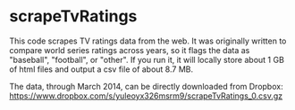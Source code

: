 scrapeTvRatings
===============

This code scrapes TV ratings data from the web. It was originally written to compare world series ratings across years, so it flags the data as "baseball", "football", or "other". If you run it, it will locally store about 1 GB of html files and output a csv file of about 8.7 MB.

The data, through March 2014, can be directly downloaded from Dropbox: <https://www.dropbox.com/s/yuleoyx326msrm9/scrapeTvRatings_0.csv.gz>
